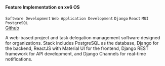 #### **Feature Implementation on xv6 OS**

`Software Development` `Web Application Development` `Django` `React` `MUI` `PostgreSQL`
<br><i class="fab fa-github"></i> [Github](https://github.com/fardinanam/SyncInc)

A web-based project and task delegation management software designed for organizations. Stack includes PostgreSQL as the database, Django for the backend, ReactJS with Material UI for the frontend, Django REST framework for API development, and Django Channels for real-time notifications.
